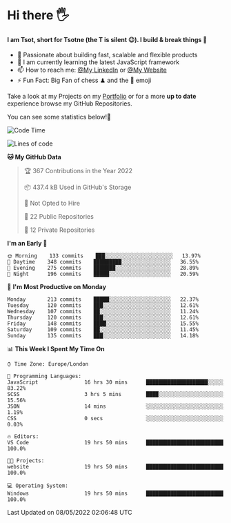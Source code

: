 # Hi there :raised_hand_with_fingers_splayed:
#### I am Tsot, short for Tsotne (the T is silent :wink:). I build & break things :space_invader:
- :telescope: Passionate about building fast, scalable and flexible products
- :seedling: I am currently learning the latest JavaScript framework 
- :mailbox: How to reach me: [@My LinkedIn](https://www.linkedin.com/in/tsotne-gvadzabia/) or [@My Website](https://tsotne.co.uk/contact)
- :zap: Fun Fact: Big Fan of chess ♟ and the 👾 emoji

Take a look at my Projects on my [Portfolio](https://tsotne.co.uk/) or for a more **up to date** experience browse my GitHub Repositories.

You can see some statistics below!:space_invader:
<!--START_SECTION:waka-->
![Code Time](http://img.shields.io/badge/Code%20Time-0-blue)

![Lines of code](https://img.shields.io/badge/From%20Hello%20World%20I%27ve%20Written-2%20Million%20lines%20of%20code-blue)

**🐱 My GitHub Data** 

> 🏆 367 Contributions in the Year 2022
 > 
> 📦 437.4 kB Used in GitHub's Storage 
 > 
> 🚫 Not Opted to Hire
 > 
> 📜 22 Public Repositories 
 > 
> 🔑 12 Private Repositories  
 > 
**I'm an Early 🐤** 

```text
🌞 Morning    133 commits    ███░░░░░░░░░░░░░░░░░░░░░░   13.97% 
🌆 Daytime    348 commits    █████████░░░░░░░░░░░░░░░░   36.55% 
🌃 Evening    275 commits    ███████░░░░░░░░░░░░░░░░░░   28.89% 
🌙 Night      196 commits    █████░░░░░░░░░░░░░░░░░░░░   20.59%

```
📅 **I'm Most Productive on Monday** 

```text
Monday       213 commits    █████░░░░░░░░░░░░░░░░░░░░   22.37% 
Tuesday      120 commits    ███░░░░░░░░░░░░░░░░░░░░░░   12.61% 
Wednesday    107 commits    ██░░░░░░░░░░░░░░░░░░░░░░░   11.24% 
Thursday     120 commits    ███░░░░░░░░░░░░░░░░░░░░░░   12.61% 
Friday       148 commits    ████░░░░░░░░░░░░░░░░░░░░░   15.55% 
Saturday     109 commits    ██░░░░░░░░░░░░░░░░░░░░░░░   11.45% 
Sunday       135 commits    ███░░░░░░░░░░░░░░░░░░░░░░   14.18%

```


📊 **This Week I Spent My Time On** 

```text
⌚︎ Time Zone: Europe/London

💬 Programming Languages: 
JavaScript               16 hrs 30 mins      ████████████████████░░░░░   83.22% 
SCSS                     3 hrs 5 mins        ████░░░░░░░░░░░░░░░░░░░░░   15.56% 
JSON                     14 mins             ░░░░░░░░░░░░░░░░░░░░░░░░░   1.19% 
CSS                      0 secs              ░░░░░░░░░░░░░░░░░░░░░░░░░   0.03%

🔥 Editors: 
VS Code                  19 hrs 50 mins      █████████████████████████   100.0%

🐱‍💻 Projects: 
website                  19 hrs 50 mins      █████████████████████████   100.0%

💻 Operating System: 
Windows                  19 hrs 50 mins      █████████████████████████   100.0%

```


 Last Updated on 08/05/2022 02:06:48 UTC
<!--END_SECTION:waka-->
